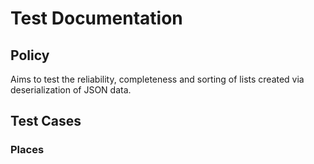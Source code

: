 # Test Documentation

## Policy

Aims to test the reliability, completeness and sorting of lists created via deserialization of JSON data.

## Test Cases

### Places

